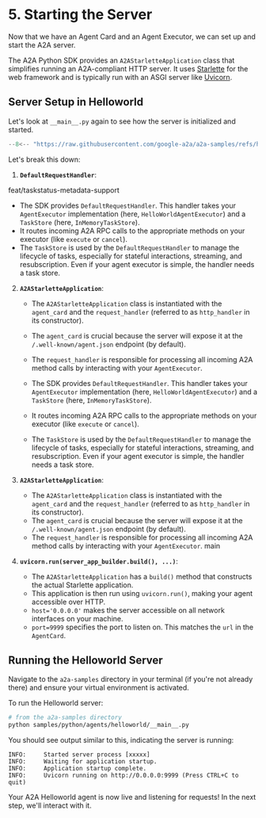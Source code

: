 # 5. Starting the Server

Now that we have an Agent Card and an Agent Executor, we can set up and start the A2A server.

The A2A Python SDK provides an `A2AStarletteApplication` class that simplifies running an A2A-compliant HTTP server. It uses [Starlette](https://www.starlette.io/) for the web framework and is typically run with an ASGI server like [Uvicorn](https://www.uvicorn.org/).

## Server Setup in Helloworld

Let's look at `__main__.py` again to see how the server is initialized and started.

```python { .no-copy }
--8<-- "https://raw.githubusercontent.com/google-a2a/a2a-samples/refs/heads/main/samples/python/agents/helloworld/__main__.py"
```

Let's break this down:

1. **`DefaultRequestHandler`**:

feat/taskstatus-metadata-support

- The SDK provides `DefaultRequestHandler`. This handler takes your `AgentExecutor` implementation (here, `HelloWorldAgentExecutor`) and a `TaskStore` (here, `InMemoryTaskStore`).
- It routes incoming A2A RPC calls to the appropriate methods on your executor (like `execute` or `cancel`).
- The `TaskStore` is used by the `DefaultRequestHandler` to manage the lifecycle of tasks, especially for stateful interactions, streaming, and resubscription. Even if your agent executor is simple, the handler needs a task store.

2. **`A2AStarletteApplication`**:

   - The `A2AStarletteApplication` class is instantiated with the `agent_card` and the `request_handler` (referred to as `http_handler` in its constructor).
   - The `agent_card` is crucial because the server will expose it at the `/.well-known/agent.json` endpoint (by default).
   - The `request_handler` is responsible for processing all incoming A2A method calls by interacting with your `AgentExecutor`.

   - The SDK provides `DefaultRequestHandler`. This handler takes your `AgentExecutor` implementation (here, `HelloWorldAgentExecutor`) and a `TaskStore` (here, `InMemoryTaskStore`).
   - It routes incoming A2A RPC calls to the appropriate methods on your executor (like `execute` or `cancel`).
   - The `TaskStore` is used by the `DefaultRequestHandler` to manage the lifecycle of tasks, especially for stateful interactions, streaming, and resubscription. Even if your agent executor is simple, the handler needs a task store.

3. **`A2AStarletteApplication`**:

   - The `A2AStarletteApplication` class is instantiated with the `agent_card` and the `request_handler` (referred to as `http_handler` in its constructor).
   - The `agent_card` is crucial because the server will expose it at the `/.well-known/agent.json` endpoint (by default).
   - The `request_handler` is responsible for processing all incoming A2A method calls by interacting with your `AgentExecutor`.
     main

4. **`uvicorn.run(server_app_builder.build(), ...)`**:
   - The `A2AStarletteApplication` has a `build()` method that constructs the actual Starlette application.
   - This application is then run using `uvicorn.run()`, making your agent accessible over HTTP.
   - `host='0.0.0.0'` makes the server accessible on all network interfaces on your machine.
   - `port=9999` specifies the port to listen on. This matches the `url` in the `AgentCard`.

## Running the Helloworld Server

Navigate to the `a2a-samples` directory in your terminal (if you're not already there) and ensure your virtual environment is activated.

To run the Helloworld server:

```bash
# from the a2a-samples directory
python samples/python/agents/helloworld/__main__.py
```

You should see output similar to this, indicating the server is running:

```console { .no-copy }
INFO:     Started server process [xxxxx]
INFO:     Waiting for application startup.
INFO:     Application startup complete.
INFO:     Uvicorn running on http://0.0.0.0:9999 (Press CTRL+C to quit)
```

Your A2A Helloworld agent is now live and listening for requests! In the next step, we'll interact with it.
